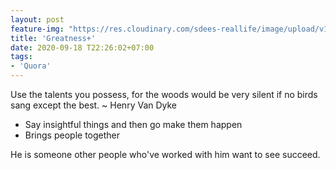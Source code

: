 ```yaml
---
layout: post
feature-img: "https://res.cloudinary.com/sdees-reallife/image/upload/v1555658919/sample_feature_img.png"
title: 'Greatness+'
date: 2020-09-18 T22:26:02+07:00
tags:
- 'Quora'
---
```

Use the talents you possess, for the woods would be very silent if no birds sang except the best. ~ Henry Van Dyke

<i class="fa fa-child" style="color:plum"></i>

- Say insightful things and then go make them happen
- Brings people together

He is someone other people who've worked with him want to see succeed.
